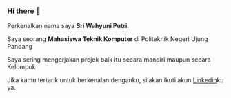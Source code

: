 ### Hi there 👋

Perkenalkan nama saya **Sri Wahyuni Putri**.

Saya seorang **Mahasiswa Teknik Komputer** di Politeknik Negeri Ujung Pandang

Saya sering mengerjakan projek baik itu secara mandiri maupun secara Kelompok

Jika kamu tertarik untuk berkenalan denganku, silakan ikuti akun [Linkedin](www.linkedin.com/in/sri-wahyuni-putri-6a624b246)ku ya.
